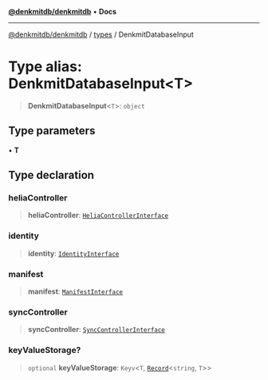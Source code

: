 [**@denkmitdb/denkmitdb**](../../README.md) • **Docs**

***

[@denkmitdb/denkmitdb](../../modules.md) / [types](../README.md) / DenkmitDatabaseInput

# Type alias: DenkmitDatabaseInput\<T\>

> **DenkmitDatabaseInput**\<`T`\>: `object`

## Type parameters

• **T**

## Type declaration

### heliaController

> **heliaController**: [`HeliaControllerInterface`](../interfaces/HeliaControllerInterface.md)

### identity

> **identity**: [`IdentityInterface`](../interfaces/IdentityInterface.md)

### manifest

> **manifest**: [`ManifestInterface`](../interfaces/ManifestInterface.md)

### syncController

> **syncController**: [`SyncControllerInterface`](../interfaces/SyncControllerInterface.md)

### keyValueStorage?

> `optional` **keyValueStorage**: `Keyv`\<`T`, [`Record`](https://www.typescriptlang.org/docs/handbook/utility-types.html#recordkeys-type)\<`string`, `T`\>\>
